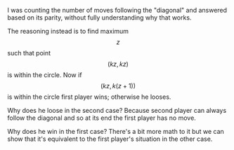 I was counting the number of moves following the "diagonal" and answered based on its parity, without fully understanding why that works.

The reasoning instead is to find maximum $$z$$ such that point $$(kz, kz)$$ is within the circle.  Now if $$(kz, k(z+1))$$ is within the circle first player wins; otherwise he looses.

Why does he loose in the second case?  Because second player can always follow the diagonal and so at its end the first player has no move.

Why does he win in the first case?  There's a bit more math to it but we can show that it's equivalent to the first player's situation in the other case.
